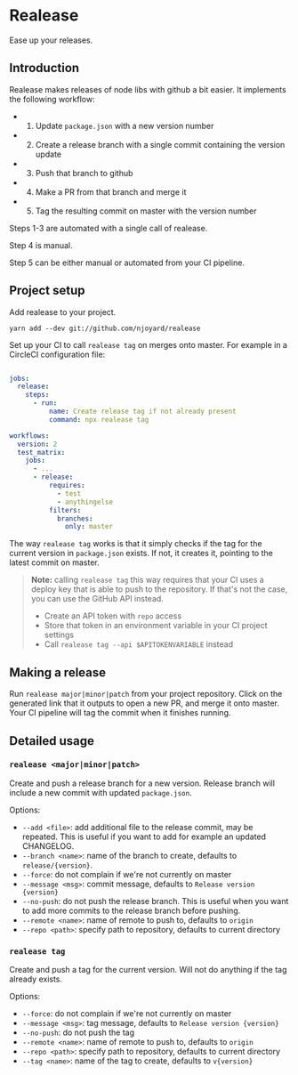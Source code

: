 # Realease

Ease up your releases.

## Introduction

Realease makes releases of node libs with github a bit easier.  It implements
the following workflow:

- 1. Update `package.json` with a new version number
- 2. Create a release branch with a single commit containing the version update
- 3. Push that branch to github
- 4. Make a PR from that branch and merge it
- 5. Tag the resulting commit on master with the version number

Steps 1-3 are automated with a single call of realease.

Step 4 is manual.

Step 5 can be either manual or automated from your CI pipeline.

## Project setup

Add realease to your project.

```
yarn add --dev git://github.com/njoyard/realease
```

Set up your CI to call `realease tag` on merges onto master.  For example in a
CircleCI configuration file:

```yaml

jobs:
  release:
    steps:
      - run:
          name: Create release tag if not already present
          command: npx realease tag

workflows:
  version: 2
  test_matrix:
    jobs:
      - ...
      - release:
          requires:
            - test
            - anythingelse
          filters:
            branches:
              only: master
```

The way `realease tag` works is that it simply checks if the tag for the current
version in `package.json` exists. If not, it creates it, pointing to the latest
commit on master.

> **Note:** calling `realease tag` this way requires that your CI uses a deploy
> key that is able to push to the repository.  If that's not the case, you can
> use the GitHub API instead.
> * Create an API token with `repo` access
> * Store that token in an environment variable in your CI project settings
> * Call `realease tag --api $APITOKENVARIABLE` instead

## Making a release

Run `realease major|minor|patch` from your project repository.  Click on the
generated link that it outputs to open a new PR, and merge it onto master.  Your
CI pipeline will tag the commit when it finishes running.

## Detailed usage

### `realease <major|minor|patch>`

Create and push a release branch for a new version.  Release branch will
include a new commit with updated `package.json`.

Options:
* `--add <file>`: add additional file to the release commit, may be repeated.
  This is useful if you want to add for example an updated CHANGELOG.
* `--branch <name>`:  name of the branch to create, defaults to
  `release/{version}`.
* `--force`: do not complain if we're not currently on master
* `--message <msg>`: commit message, defaults to `Release version {version}`
* `--no-push`: do not push the release branch.  This is useful when you want to
  add more commits to the release branch before pushing.
* `--remote <name>`: name of remote to push to, defaults to `origin`
* `--repo <path>`: specify path to repository, defaults to current directory

### `realease tag`

Create and push a tag for the current version.  Will not do anything if the tag
already exists.

Options:
* `--force`: do not complain if we're not currently on master
* `--message <msg>`: tag message, defaults to `Release version {version}`
* `--no-push`: do not push the tag
* `--remote <name>`: name of remote to push to, defaults to `origin`
* `--repo <path>`: specify path to repository, defaults to current directory
* `--tag <name>`: name of the tag to create, defaults to `v{version}`
